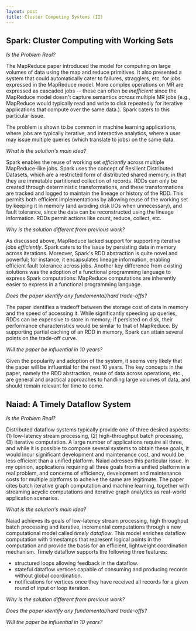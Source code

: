 ```yaml
---
layout: post
title: Cluster Computing Systems (II)
---
```


## Spark: Cluster Computing with Working Sets

_Is the Problem Real?_

The MapReduce paper introduced the model for computing on large volumes of data using the map and reduce primitives. 
It also presented a system that could automatically cater to failures, stragglers, etc, for jobs expressed in the MapReduce model.
More complex operations on MR are expressed as cascaded jobs -- these can often be _inefficient_ since the MapReduce model
doesn't capture semantics _across_ multiple MR jobs (e.g., MapReduce would typically read and write to disk repeatedly 
for iterative applications that compute over the same data.). Spark caters to this particular issue.

The problem is shown to be common in machine learning applications, where jobs are typically iterative, and interactive analytics, 
where a user may issue multiple queries (which translate to jobs) on the same data.

_What is the solution's main idea?_

Spark enables the reuse of working set _efficiently_ across multiple MapReduce-like jobs. Spark uses the concept of Resilient Distributed Datasets, 
which are a restricted form of distributed shared memory, in that they are immutable partitioned collection of records. RDDs can only be created 
through deterministic transformations, and these transformations are tracked and logged to maintain the lineage or history of the RDD. 
This permits both efficient implementations by allowing reuse of the working set by keeping it in memory (and avoiding disk I/Os when 
unnecessary), and fault tolerance, since the data can be reconstructed using the lineage information. RDDs permit actions like count, reduce, collect, etc. 

_Why is the solution different from previous work?_

As discussed above, MapReduce lacked support for supporting iterative jobs _efficiently_. Spark caters to the issue by persisting data in memory
across iterations. Moreover, Spark's RDD abstraction is quite novel and powerful; for instance, it encapsulates lineage information, enabling 
efficient fault tolerance across jobs. Another key difference from existing solutions was the adoption of a functional programming language to 
express Spark computations: MapReduce computations are inherently easier to express in a functional programming language.

_Does the paper identify any fundamental/hard trade-offs?_

The paper identifies a tradeoff between the storage cost of data in memory and the speed of accessing it. While significantly speeding up queries,
RDDs can be expensive to store in memory; if persisted on disk, their performance characteristics would be similar to that of MapReduce. By supporting
partial caching of an RDD in memory, Spark can attain several points on the trade-off curve. 

_Will the paper be influential in 10 years?_

Given the popularity and adoption of the system, it seems very likely that the paper will be influential for the next 10 years. The key concepts in the paper,
namely the RDD abstraction, reuse of data across operations, etc., are general and practical approaches to handling large volumes of data, and should
remain relevant for time to come.

## Naiad: A Timely Dataflow System

_Is the Problem Real?_

Distributed dataflow systems typically provide one of three desired aspects: (1) low-latency stream processing, (2) high-throughput batch processing, (3) iterative computation. 
A large number of applications require all three, and while it is possible to compose several systems to obtain these goals, it would incur significant development
and maintenance cost, and would be less efficient than a unified platform. Naiad adresses this particular issue. In my opinion, applications requiring all three
goals from a unified platform in a real problem, and concerns of efficiency, development and maintenance costs for multiple platforms to acheive the same are legitimate.
The paper cites batch iterative graph computation and machine learning, together with streaming acyclic computations and iterative graph analytics as real-world application 
scenarios.  

_What is the solution's main idea?_

Naiad achieves its goals of low-latency stream processing, high throughput batch processing and iterative, incremental computations through a new computational model called 
_timely dataflow_. This model enriches dataflow computation with timestamps that represent logical points in the computation and provide the basis for an efficient, 
lightweight coordination mechanism. Timely dataflow supports the following three features:

* structured loops allowing feedback in the dataflow.
* stateful dataflow vertices capable of consuming and producing records without global coordination.
* notifications for vertices once they have received all records for a given round of input or loop iteration.

_Why is the solution different from previous work?_

_Does the paper identify any fundamental/hard trade-offs?_

_Will the paper be influential in 10 years?_